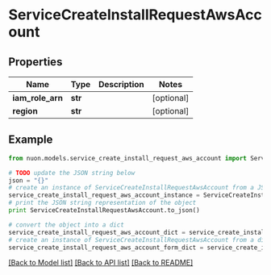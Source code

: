 # ServiceCreateInstallRequestAwsAccount


## Properties

Name | Type | Description | Notes
------------ | ------------- | ------------- | -------------
**iam_role_arn** | **str** |  | [optional] 
**region** | **str** |  | [optional] 

## Example

```python
from nuon.models.service_create_install_request_aws_account import ServiceCreateInstallRequestAwsAccount

# TODO update the JSON string below
json = "{}"
# create an instance of ServiceCreateInstallRequestAwsAccount from a JSON string
service_create_install_request_aws_account_instance = ServiceCreateInstallRequestAwsAccount.from_json(json)
# print the JSON string representation of the object
print ServiceCreateInstallRequestAwsAccount.to_json()

# convert the object into a dict
service_create_install_request_aws_account_dict = service_create_install_request_aws_account_instance.to_dict()
# create an instance of ServiceCreateInstallRequestAwsAccount from a dict
service_create_install_request_aws_account_form_dict = service_create_install_request_aws_account.from_dict(service_create_install_request_aws_account_dict)
```
[[Back to Model list]](../README.md#documentation-for-models) [[Back to API list]](../README.md#documentation-for-api-endpoints) [[Back to README]](../README.md)


